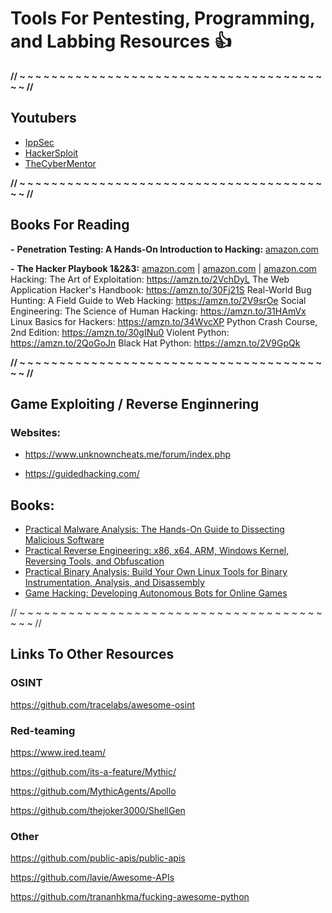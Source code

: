 # Tools For Pentesting, Programming, and Labbing Resources :+1:


**// ~  ~  ~  ~  ~  ~  ~  ~  ~  ~  ~  ~  ~  ~  ~  ~  ~  ~  ~  ~  ~  ~  ~  ~  ~  ~  ~  ~  ~  ~  ~  ~  ~  ~  ~  ~  ~  ~  ~  ~ //**
## Youtubers
- [IppSec](https://www.youtube.com/channel/UCa6eh7gCkpPo5XXUDfygQQA)
- [HackerSploit](https://www.youtube.com/channel/UC0ZTPkdxlAKf-V33tqXwi3Q)
- [TheCyberMentor](https://www.youtube.com/channel/UC0ArlFuFYMpEewyRBzdLHiw)


**// ~  ~  ~  ~  ~  ~  ~  ~  ~  ~  ~  ~  ~  ~  ~  ~  ~  ~  ~  ~  ~  ~  ~  ~  ~  ~  ~  ~  ~  ~  ~  ~  ~  ~  ~  ~  ~  ~  ~  ~ //**
## Books For Reading
  **-** **Penetration Testing: A Hands-On Introduction to Hacking:** [amazon.com](https://www.amazon.com/Penetration-Testing-Hands-Introduction-Hacking/dp/1593275641/ref=pd_ybh_a_49?_encoding=UTF8&psc=1&refRID=C6BQV1Y5GRRQH4KW6Z3B)

  **-** **The Hacker Playbook 1&2&3:** [amazon.com](https://www.amazon.com/Hacker-Playbook-Practical-Penetration-Testing/dp/1494932636/ref=sr_1_3?dchild=1&keywords=hackers+playbook&qid=1605845133&s=books&sr=1-3) | [amazon.com](https://www.amazon.com/Hacker-Playbook-Practical-Penetration-Testing/dp/1512214566/ref=sr_1_4?dchild=1&keywords=hackers+playbook&qid=1605845133&s=books&sr=1-4) | [amazon.com](https://www.amazon.com/Hacker-Playbook-Practical-Penetration-Testing/dp/1980901759/ref=sr_1_2?dchild=1&keywords=hackers+playbook&qid=1605845133&s=books&sr=1-2)
Hacking: The Art of Exploitation: https://amzn.to/2VchDyL
The Web Application Hacker's Handbook: https://amzn.to/30Fj21S
Real-World Bug Hunting: A Field Guide to Web Hacking: https://amzn.to/2V9srOe
Social Engineering: The Science of Human Hacking: https://amzn.to/31HAmVx
Linux Basics for Hackers: https://amzn.to/34WvcXP
Python Crash Course, 2nd Edition: https://amzn.to/30gINu0
Violent Python: https://amzn.to/2QoGoJn
Black Hat Python: https://amzn.to/2V9GpQk


**// ~  ~  ~  ~  ~  ~  ~  ~  ~  ~  ~  ~  ~  ~  ~  ~  ~  ~  ~  ~  ~  ~  ~  ~  ~  ~  ~  ~  ~  ~  ~  ~  ~  ~  ~  ~  ~  ~  ~  ~ //**
## Game Exploiting / Reverse Enginnering

### Websites: 
- https://www.unknowncheats.me/forum/index.php

- https://guidedhacking.com/ 

## Books:
- [Practical Malware Analysis: The Hands-On Guide to Dissecting Malicious Software](https://www.amazon.com/Practical-Malware-Analysis-Hands-Dissecting/dp/1593272901/ref=pd_bxgy_img_2/137-3189832-5959550?_encoding=UTF8&pd_rd_i=1593272901&pd_rd_r=91b032d7-346e-4730-8385-c66e5f4b525c&pd_rd_w=kFrUd&pd_rd_wg=qR8nn&pf_rd_p=f325d01c-4658-4593-be83-3e12ca663f0e&pf_rd_r=8WJBTQG7KRKEB0ETJR45&psc=1&refRID=8WJBTQG7KRKEB0ETJR45)
- [Practical Reverse Engineering: x86, x64, ARM, Windows Kernel, Reversing Tools, and Obfuscation](https://www.amazon.com/Practical-Reverse-Engineering-Reversing-Obfuscation/dp/1118787315/ref=pd_bxgy_img_2/137-3189832-5959550?_encoding=UTF8&pd_rd_i=1118787315&pd_rd_r=4bbf7fc5-5530-40df-aafb-0e30bae0013a&pd_rd_w=eMCSm&pd_rd_wg=0DKoy&pf_rd_p=f325d01c-4658-4593-be83-3e12ca663f0e&pf_rd_r=HS6377BSJ9M9DBZ06EPW&psc=1&refRID=HS6377BSJ9M9DBZ06EPW)
- [Practical Binary Analysis: Build Your Own Linux Tools for Binary Instrumentation, Analysis, and Disassembly](https://www.amazon.com/Practical-Binary-Analysis-Instrumentation-Disassembly/dp/1593279124/ref=pd_bxgy_img_3/137-3189832-5959550?_encoding=UTF8&pd_rd_i=1593279124&pd_rd_r=4bbf7fc5-5530-40df-aafb-0e30bae0013a&pd_rd_w=eMCSm&pd_rd_wg=0DKoy&pf_rd_p=f325d01c-4658-4593-be83-3e12ca663f0e&pf_rd_r=HS6377BSJ9M9DBZ06EPW&psc=1&refRID=HS6377BSJ9M9DBZ06EPW)
- [Game Hacking: Developing Autonomous Bots for Online Games](https://www.amazon.com/Game-Hacking-Developing-Autonomous-Online/dp/1593276699)


// ~  ~  ~  ~  ~  ~  ~  ~  ~  ~  ~  ~  ~  ~  ~  ~  ~  ~  ~  ~  ~  ~  ~  ~  ~  ~  ~  ~  ~  ~  ~  ~  ~  ~  ~  ~  ~  ~  ~  ~ //
## Links To Other Resources 

### OSINT


https://github.com/tracelabs/awesome-osint

### Red-teaming
https://www.ired.team/

https://github.com/its-a-feature/Mythic/

https://github.com/MythicAgents/Apollo

https://github.com/thejoker3000/ShellGen

### Other
https://github.com/public-apis/public-apis

https://github.com/lavie/Awesome-APIs

https://github.com/trananhkma/fucking-awesome-python







